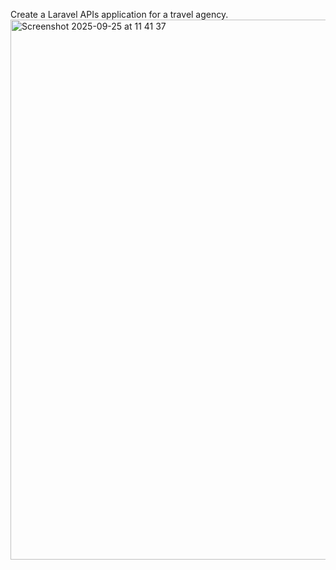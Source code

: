 Create a Laravel APIs application for a travel agency.
<img width="1632" height="864" alt="Screenshot 2025-09-25 at 11 41 37" src="https://github.com/user-attachments/assets/a8bd7950-c2a5-4a88-927b-9bb88eced175" />
